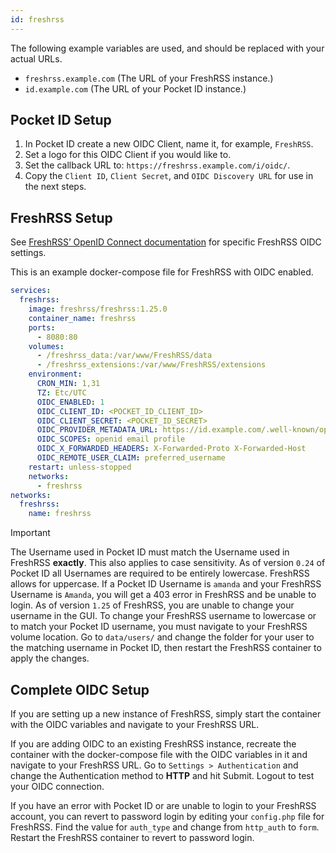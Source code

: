 ```yaml
---
id: freshrss
---
```


The following example variables are used, and should be replaced with your actual URLs.

- `freshrss.example.com` (The URL of your FreshRSS instance.)
- `id.example.com` (The URL of your Pocket ID instance.)

## Pocket ID Setup

1. In Pocket ID create a new OIDC Client, name it, for example, `FreshRSS`.
2. Set a logo for this OIDC Client if you would like to.
3. Set the callback URL to: `https://freshrss.example.com/i/oidc/`.
4. Copy the `Client ID`, `Client Secret`, and `OIDC Discovery URL` for use in the next steps.

## FreshRSS Setup

See [FreshRSS’ OpenID Connect documentation](https://freshrss.github.io/FreshRSS/en/admins/16_OpenID-Connect.html) for specific FreshRSS OIDC settings.

This is an example docker-compose file for FreshRSS with OIDC enabled.

```yaml
services:
  freshrss:
    image: freshrss/freshrss:1.25.0
    container_name: freshrss
    ports:
      - 8080:80
    volumes:
      - /freshrss_data:/var/www/FreshRSS/data
      - /freshrss_extensions:/var/www/FreshRSS/extensions
    environment:
      CRON_MIN: 1,31
      TZ: Etc/UTC
      OIDC_ENABLED: 1
      OIDC_CLIENT_ID: <POCKET_ID_CLIENT_ID>
      OIDC_CLIENT_SECRET: <POCKET_ID_SECRET>
      OIDC_PROVIDER_METADATA_URL: https://id.example.com/.well-known/openid-configuration
      OIDC_SCOPES: openid email profile
      OIDC_X_FORWARDED_HEADERS: X-Forwarded-Proto X-Forwarded-Host
      OIDC_REMOTE_USER_CLAIM: preferred_username
    restart: unless-stopped
    networks:
      - freshrss
networks:
  freshrss:
    name: freshrss
```

> [!IMPORTANT]
> The Username used in Pocket ID must match the Username used in FreshRSS **exactly**. This also applies to case sensitivity. As of version `0.24` of Pocket ID all Usernames are required to be entirely lowercase. FreshRSS allows for uppercase. If a Pocket ID Username is `amanda` and your FreshRSS Username is `Amanda`, you will get a 403 error in FreshRSS and be unable to login. As of version `1.25` of FreshRSS, you are unable to change your username in the GUI. To change your FreshRSS username to lowercase or to match your Pocket ID username, you must navigate to your FreshRSS volume location. Go to `data/users/` and change the folder for your user to the matching username in Pocket ID, then restart the FreshRSS container to apply the changes.

## Complete OIDC Setup

If you are setting up a new instance of FreshRSS, simply start the container with the OIDC variables and navigate to your FreshRSS URL.

If you are adding OIDC to an existing FreshRSS instance, recreate the container with the docker-compose file with the OIDC variables in it and navigate to your FreshRSS URL. Go to `Settings > Authentication` and change the Authentication method to **HTTP** and hit Submit. Logout to test your OIDC connection.

If you have an error with Pocket ID or are unable to login to your FreshRSS account, you can revert to password login by editing your `config.php` file for FreshRSS. Find the value for `auth_type` and change from `http_auth` to `form`. Restart the FreshRSS container to revert to password login.
